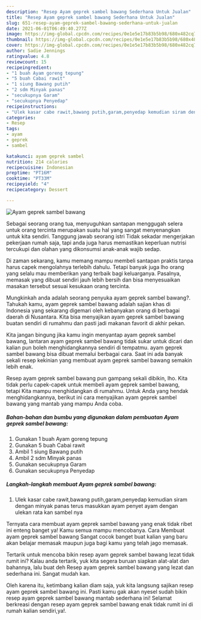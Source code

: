 ```yaml
---
description: "Resep Ayam geprek sambel bawang Sederhana Untuk Jualan"
title: "Resep Ayam geprek sambel bawang Sederhana Untuk Jualan"
slug: 651-resep-ayam-geprek-sambel-bawang-sederhana-untuk-jualan
date: 2021-06-01T06:49:40.277Z
image: https://img-global.cpcdn.com/recipes/0e1e5e17b83b5b98/680x482cq70/ayam-geprek-sambel-bawang-foto-resep-utama.jpg
thumbnail: https://img-global.cpcdn.com/recipes/0e1e5e17b83b5b98/680x482cq70/ayam-geprek-sambel-bawang-foto-resep-utama.jpg
cover: https://img-global.cpcdn.com/recipes/0e1e5e17b83b5b98/680x482cq70/ayam-geprek-sambel-bawang-foto-resep-utama.jpg
author: Sadie Jennings
ratingvalue: 4.8
reviewcount: 15
recipeingredient:
- "1 buah Ayam goreng tepung"
- "5 buah Cabai rawit"
- "1 siung Bawang putih"
- "2 sdm Minyak panas"
- "secukupnya Garam"
- "secukupnya Penyedap"
recipeinstructions:
- "Ulek kasar cabe rawit,bawang putih,garam,penyedap kemudian siram dengan minyak panas terus masukkan ayam penyet ayam dengan ulekan rata kan sambel nya"
categories:
- Resep
tags:
- ayam
- geprek
- sambel

katakunci: ayam geprek sambel 
nutrition: 214 calories
recipecuisine: Indonesian
preptime: "PT16M"
cooktime: "PT33M"
recipeyield: "4"
recipecategory: Dessert

---
```



![Ayam geprek sambel bawang](https://img-global.cpcdn.com/recipes/0e1e5e17b83b5b98/680x482cq70/ayam-geprek-sambel-bawang-foto-resep-utama.jpg)

Sebagai seorang orang tua, menyuguhkan santapan menggugah selera untuk orang tercinta merupakan suatu hal yang sangat menyenangkan untuk kita sendiri. Tanggung jawab seorang istri Tidak sekadar mengerjakan pekerjaan rumah saja, tapi anda juga harus memastikan keperluan nutrisi tercukupi dan olahan yang dikonsumsi anak-anak wajib sedap.

Di zaman  sekarang, kamu memang mampu membeli santapan praktis tanpa harus capek mengolahnya terlebih dahulu. Tetapi banyak juga lho orang yang selalu mau memberikan yang terbaik bagi keluarganya. Pasalnya, memasak yang dibuat sendiri jauh lebih bersih dan bisa menyesuaikan masakan tersebut sesuai kesukaan orang tercinta. 



Mungkinkah anda adalah seorang penyuka ayam geprek sambel bawang?. Tahukah kamu, ayam geprek sambel bawang adalah sajian khas di Indonesia yang sekarang digemari oleh kebanyakan orang di berbagai daerah di Nusantara. Kita bisa menyajikan ayam geprek sambel bawang buatan sendiri di rumahmu dan pasti jadi makanan favorit di akhir pekan.

Kita jangan bingung jika kamu ingin menyantap ayam geprek sambel bawang, lantaran ayam geprek sambel bawang tidak sukar untuk dicari dan kalian pun boleh menghidangkannya sendiri di tempatmu. ayam geprek sambel bawang bisa dibuat memalui berbagai cara. Saat ini ada banyak sekali resep kekinian yang membuat ayam geprek sambel bawang semakin lebih enak.

Resep ayam geprek sambel bawang pun gampang sekali dibikin, lho. Kita tidak perlu capek-capek untuk membeli ayam geprek sambel bawang, tetapi Kita mampu menghidangkan di rumahmu. Untuk Anda yang hendak menghidangkannya, berikut ini cara menyajikan ayam geprek sambel bawang yang mantab yang mampu Anda coba.

<!--inarticleads1-->

##### Bahan-bahan dan bumbu yang digunakan dalam pembuatan Ayam geprek sambel bawang:

1. Gunakan 1 buah Ayam goreng tepung
1. Gunakan 5 buah Cabai rawit
1. Ambil 1 siung Bawang putih
1. Ambil 2 sdm Minyak panas
1. Gunakan secukupnya Garam
1. Gunakan secukupnya Penyedap




<!--inarticleads2-->

##### Langkah-langkah membuat Ayam geprek sambel bawang:

1. Ulek kasar cabe rawit,bawang putih,garam,penyedap kemudian siram dengan minyak panas terus masukkan ayam penyet ayam dengan ulekan rata kan sambel nya




Ternyata cara membuat ayam geprek sambel bawang yang enak tidak ribet ini enteng banget ya! Kamu semua mampu mencobanya. Cara Membuat ayam geprek sambel bawang Sangat cocok banget buat kalian yang baru akan belajar memasak maupun juga bagi kamu yang telah jago memasak.

Tertarik untuk mencoba bikin resep ayam geprek sambel bawang lezat tidak rumit ini? Kalau anda tertarik, yuk kita segera buruan siapkan alat-alat dan bahannya, lalu buat deh Resep ayam geprek sambel bawang yang lezat dan sederhana ini. Sangat mudah kan. 

Oleh karena itu, ketimbang kalian diam saja, yuk kita langsung sajikan resep ayam geprek sambel bawang ini. Pasti kamu gak akan nyesel sudah bikin resep ayam geprek sambel bawang mantab sederhana ini! Selamat berkreasi dengan resep ayam geprek sambel bawang enak tidak rumit ini di rumah kalian sendiri,ya!.

